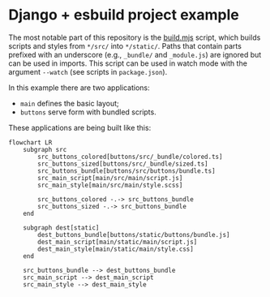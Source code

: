 # Django + esbuild project example

The most notable part of this repository is the [build.mjs](build.mjs) script, which builds scripts and styles from `*/src/` into `*/static/`. Paths that contain parts prefixed with an underscore (e.g., `_bundle/` and `_module.js`) are ignored but can be used in imports. This script can be used in watch mode with the argument `--watch` (see scripts in `package.json`).

In this example there are two applications:
* `main` defines the basic layout;
* `buttons` serve form with bundled scripts.

These applications are being built like this:
```mermaid
flowchart LR
    subgraph src
        src_buttons_colored[buttons/src/_bundle/colored.ts]
        src_buttons_sized[buttons/src/_bundle/sized.ts]
        src_buttons_bundle[buttons/src/buttons/bundle.ts]
        src_main_script[main/src/main/script.js]
        src_main_style[main/src/main/style.scss]

        src_buttons_colored -.-> src_buttons_bundle
        src_buttons_sized -.-> src_buttons_bundle
    end

    subgraph dest[static]
        dest_buttons_bundle[buttons/static/buttons/bundle.js]
        dest_main_script[main/static/main/script.js]
        dest_main_style[main/static/main/style.css]
    end

    src_buttons_bundle --> dest_buttons_bundle
    src_main_script --> dest_main_script
    src_main_style --> dest_main_style
```

